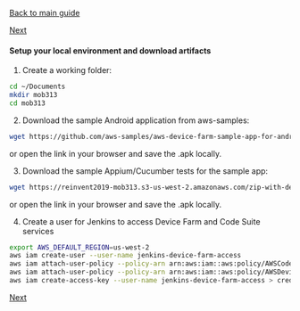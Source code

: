 [Back to main guide](../README.md) 

[Next](device-farm.md)

#### Setup your local environment and download artifacts

1. Create a working folder:

```bash
cd ~/Documents
mkdir mob313
cd mob313
```

2. Download the sample Android application from aws-samples:

```bash
wget https://github.com/aws-samples/aws-device-farm-sample-app-for-android/raw/master/prebuilt/app-debug.apk
```

or open the link in your browser and save the .apk locally.

3. Download the sample Appium/Cucumber tests for the sample app:

```bash
wget https://reinvent2019-mob313.s3-us-west-2.amazonaws.com/zip-with-dependencies.zip
```

or open the link in your browser and save the .apk locally.

4. Create a user for Jenkins to access Device Farm and Code Suite services

```bash
export AWS_DEFAULT_REGION=us-west-2
aws iam create-user --user-name jenkins-device-farm-access
aws iam attach-user-policy --policy-arn arn:aws:iam::aws:policy/AWSCodePipelineCustomActionAccess  --user-name jenkins-device-farm-access
aws iam attach-user-policy --policy-arn arn:aws:iam::aws:policy/AWSDeviceFarmFullAccess --user-name jenkins-device-farm-access
aws iam create-access-key --user-name jenkins-device-farm-access > creds.json; cat creds.json
```

[Next](device-farm.md)